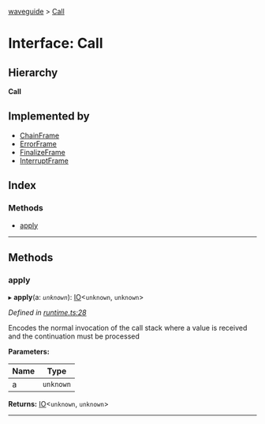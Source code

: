 [waveguide](../README.md) > [Call](../interfaces/call.md)

# Interface: Call

## Hierarchy

**Call**

## Implemented by

* [ChainFrame](../classes/chainframe.md)
* [ErrorFrame](../classes/errorframe.md)
* [FinalizeFrame](../classes/finalizeframe.md)
* [InterruptFrame](../classes/interruptframe.md)

## Index

### Methods

* [apply](call.md#apply)

---

## Methods

<a id="apply"></a>

###  apply

▸ **apply**(a: *`unknown`*): [IO](../classes/io.md)<`unknown`, `unknown`>

*Defined in [runtime.ts:28](https://github.com/rzeigler/waveguide/blob/05ef8da/packages/waveguide/src/runtime.ts#L28)*

Encodes the normal invocation of the call stack where a value is received and the continuation must be processed

**Parameters:**

| Name | Type |
| ------ | ------ |
| a | `unknown` |

**Returns:** [IO](../classes/io.md)<`unknown`, `unknown`>

___

